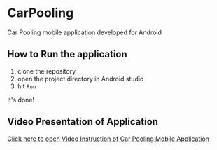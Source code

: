 # CarPooling

Car Pooling mobile application developed for Android

## How to Run the application

1. clone the repository
2. open the project directory in Android studio
3. hit `Run`

It's done!

## Video Presentation of Application

[Click here to open Video Instruction of Car Pooling Mobile Application](https://streamable.com/n29ri3)
